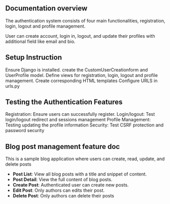 ## Documentation overview

The authentication system consists of four main functionalities, registration, login, logout and profile
management.

User can create account, login in, logout, and update their profiles with additional field like email and bio.

## Setup Instruction

Ensure Django is installed.
create the CustomUserCreationform and UserProfile model.
Define views for registration, login, logout and profile management.
Create corresponding HTML templates
Configure URLS in urls.py

## Testing the Authentication Features

Registration: Ensure users can successfully register.
Login/logout: Test login/logout redirect and sessions management
Profile Management: Testing updating the profile information
Security: Test CSRF protection and password security

## Blog post management feature doc

This is a sample blog application where users can create, read, update, and delete posts

- **Post List**: View all blog posts with a title and snippet of content.
- **Post Detail**: View the full content of blog posts.
- **Create Post**: Authenticated user can create new posts.
- **Edit Post**: Only authors can edits their post.
- **Delete Post**: Only authors can delete their posts